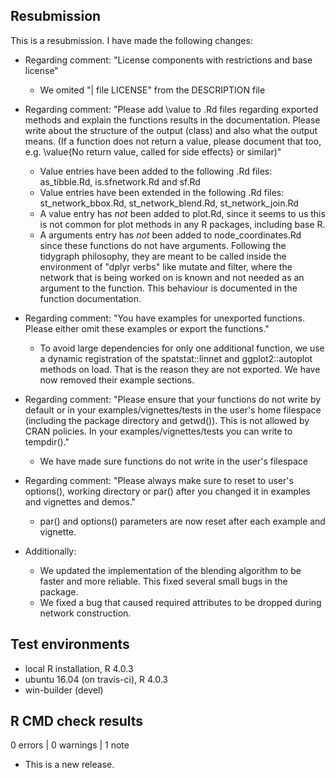 ## Resubmission
This is a resubmission. I have made the following changes:

- Regarding comment: "License components with restrictions and base license"
  - We omited "| file LICENSE" from the DESCRIPTION file
 
- Regarding comment: "Please add \value to .Rd files regarding exported methods and explain the functions results in the documentation. Please write about the structure of the output (class) and also what the output means. (If a function does not return a value, please document that too, e.g. \value{No return value, called for side effects} or similar)"
  - Value entries have been added to the following .Rd files: as_tibble.Rd, is.sfnetwork.Rd and sf.Rd
  - Value entries have been extended in the following .Rd files: st_network_bbox.Rd, st_network_blend.Rd, st_network_join.Rd
  - A value entry has *not* been added to plot.Rd, since it seems to us this is not common for plot methods in any R packages, including base R.
  - A arguments entry has *not* been added to node_coordinates.Rd since these functions do not have arguments. Following the tidygraph philosophy, they are meant to be called inside the environment of "dplyr verbs" like mutate and filter, where the network that is being worked on is known and not needed as an argument to the function. This behaviour is documented in the function documentation.
  
- Regarding comment: "You have examples for unexported functions. Please either omit these examples or export the functions."
  - To avoid large dependencies for only one additional function, we use a dynamic registration of the spatstat::linnet and ggplot2::autoplot methods on load. That is the reason they are not exported. We have now removed their example sections.
  
- Regarding comment: "Please ensure that your functions do not write by default or in your examples/vignettes/tests in the user's home filespace (including the package directory and getwd()). This is not allowed by CRAN policies. In your examples/vignettes/tests you can write to tempdir()."
  - We have made sure functions do not write in the user's filespace

- Regarding comment: "Please always make sure to reset to user's options(), working directory or par() after you changed it in examples and vignettes and demos."
  - par() and options() parameters are now reset after each example and vignette.

- Additionally:
  - We updated the implementation of the blending algorithm to be faster and more reliable. This fixed several small bugs in the package.
  - We fixed a bug that caused required attributes to be dropped during network construction.

## Test environments
* local R installation, R 4.0.3
* ubuntu 16.04 (on travis-ci), R 4.0.3
* win-builder (devel)

## R CMD check results

0 errors | 0 warnings | 1 note

* This is a new release.
